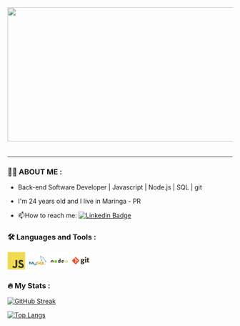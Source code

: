 <div align="center">
  <img src="https://media.giphy.com/media/L1R1tvI9svkIWwpVYr/giphy.gif" width="600" height="300"/>
</div>
<div id="badges" align="center">
 <img src="https://komarev.com/ghpvc/?username=paulasantoro&style=flat-square&color=blue" alt=""/>
</div>

---

### :woman_technologist: ABOUT ME :

- Back-end Software Developer | Javascript | Node.js | SQL | git
- I'm 24 years old and I live in Maringa - PR
  
- :mailbox:How to reach me: [![Linkedin Badge](https://img.shields.io/badge/-LINKEDIN-blue?style=flat&logo=Linkedin&logoColor=white)](https://www.linkedin.com/in/paula-santoro-877002275/)


### :hammer_and_wrench: Languages and Tools :
<div>
  <img src="https://github.com/devicons/devicon/blob/master/icons/javascript/javascript-original.svg" title="JavaScript" alt="JavaScript" width="40" height="40"/>&nbsp;
  <img src="https://github.com/devicons/devicon/blob/master/icons/mysql/mysql-original-wordmark.svg" title="MySQL"  alt="MySQL" width="40" height="40"/>&nbsp;
  <img src="https://github.com/devicons/devicon/blob/master/icons/nodejs/nodejs-original-wordmark.svg" title="NodeJS" alt="NodeJS" width="40" height="40"/>&nbsp;
  <img src="https://github.com/devicons/devicon/blob/master/icons/git/git-original-wordmark.svg" title="Git" **alt="Git" width="40" height="40"/>
</div>


### :fire: My Stats :

[![GitHub Streak](http://github-readme-streak-stats.herokuapp.com?user=paulasantoro&theme=highcontrast)](https://git.io/streak-stats)


[![Top Langs](https://github-readme-stats.vercel.app/api/top-langs/?username=paulasantoro&layout=compact&theme=vision-friendly-dark)](https://github.com/anuraghazra/github-readme-stats)


